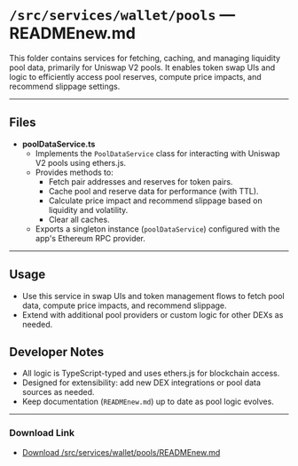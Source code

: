 # `/src/services/wallet/pools` — READMEnew.md

This folder contains services for fetching, caching, and managing liquidity pool data, primarily for Uniswap V2 pools. It enables token swap UIs and logic to efficiently access pool reserves, compute price impacts, and recommend slippage settings.

---

## Files

- **poolDataService.ts**
  - Implements the `PoolDataService` class for interacting with Uniswap V2 pools using ethers.js.
  - Provides methods to:
    - Fetch pair addresses and reserves for token pairs.
    - Cache pool and reserve data for performance (with TTL).
    - Calculate price impact and recommend slippage based on liquidity and volatility.
    - Clear all caches.
  - Exports a singleton instance (`poolDataService`) configured with the app's Ethereum RPC provider.

---

## Usage
- Use this service in swap UIs and token management flows to fetch pool data, compute price impacts, and recommend slippage.
- Extend with additional pool providers or custom logic for other DEXs as needed.

## Developer Notes
- All logic is TypeScript-typed and uses ethers.js for blockchain access.
- Designed for extensibility: add new DEX integrations or pool data sources as needed.
- Keep documentation (`READMEnew.md`) up to date as pool logic evolves.

---

### Download Link
- [Download /src/services/wallet/pools/READMEnew.md](sandbox:/Users/neilbatchelor/Cursor/1/src/services/wallet/pools/READMEnew.md)
